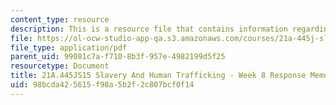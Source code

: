 ```yaml
---
content_type: resource
description: This is a resource file that contains information regarding week 8 memo.
file: https://ol-ocw-studio-app-qa.s3.amazonaws.com/courses/21a-445j-slavery-and-human-trafficking-in-the-21st-century-spring-2015/98bcda425615f98a5b2f2c807bcf0f14_MIT21A_445JS15_Week8memo.pdf
file_type: application/pdf
parent_uid: 99081c7a-f710-8b3f-957e-4982199d5f25
resourcetype: Document
title: 21A.445JS15 Slavery And Human Trafficking - Week 8 Response Memo
uid: 98bcda42-5615-f98a-5b2f-2c807bcf0f14
---
```

